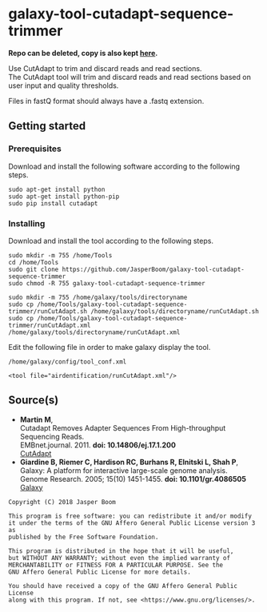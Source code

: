 # galaxy-tool-cutadapt-sequence-trimmer

__Repo can be deleted, copy is also kept [here](https://github.com/JasperBoom/galaxy-tools-naturalis-internship).__

Use CutAdapt to trim and discard reads and read sections.  
The CutAdapt tool will trim and discard reads and read sections based on user input and quality thresholds.

Files in fastQ format should always have a .fastq extension.

## Getting started

### Prerequisites
Download and install the following software according to the following steps.
```
sudo apt-get install python
sudo apt-get install python-pip
sudo pip install cutadapt
```

### Installing
Download and install the tool according to the following steps.
```
sudo mkdir -m 755 /home/Tools
cd /home/Tools
sudo git clone https://github.com/JasperBoom/galaxy-tool-cutadapt-sequence-trimmer
sudo chmod -R 755 galaxy-tool-cutadapt-sequence-trimmer
```
```
sudo mkdir -m 755 /home/galaxy/tools/directoryname
sudo cp /home/Tools/galaxy-tool-cutadapt-sequence-trimmer/runCutAdapt.sh /home/galaxy/tools/directoryname/runCutAdapt.sh
sudo cp /home/Tools/galaxy-tool-cutadapt-sequence-trimmer/runCutAdapt.xml /home/galaxy/tools/directoryname/runCutAdapt.xml
```
Edit the following file in order to make galaxy display the tool.
```
/home/galaxy/config/tool_conf.xml
```
```
<tool file="airdentification/runCutAdapt.xml"/>
```

## Source(s)
* __Martin M__,  
  Cutadapt Removes Adapter Sequences From High-throughput Sequencing Reads.  
  EMBnet.journal. 2011. __doi: 10.14806/ej.17.1.200__  
  [CutAdapt](http://cutadapt.readthedocs.io/en/stable/guide.html)
* __Giardine B, Riemer C, Hardison RC, Burhans R, Elnitski L, Shah P__,  
  Galaxy: A platform for interactive large-scale genome analysis.  
  Genome Research. 2005; 15(10) 1451-1455. __doi: 10.1101/gr.4086505__  
  [Galaxy](https://www.galaxyproject.org/)

```
Copyright (C) 2018 Jasper Boom

This program is free software: you can redistribute it and/or modify
it under the terms of the GNU Affero General Public License version 3 as
published by the Free Software Foundation.

This program is distributed in the hope that it will be useful,
but WITHOUT ANY WARRANTY; without even the implied warranty of
MERCHANTABILITY or FITNESS FOR A PARTICULAR PURPOSE. See the
GNU Affero General Public License for more details.

You should have received a copy of the GNU Affero General Public License
along with this program. If not, see <https://www.gnu.org/licenses/>.
```
